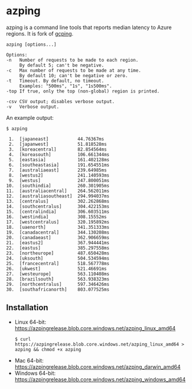 # azping

azping is a command line tools that reports median latency to
Azure regions. It is fork of [gcping](https://github.com/GoogleCloudPlatform/gcping).

```
azping [options...]

Options:
-n   Number of requests to be made to each region.
     By default 5; can't be negative.
-c   Max number of requests to be made at any time.
     By default 10; can't be negative or zero.
-t   Timeout. By default, no timeout.
     Examples: "500ms", "1s", "1s500ms".
-top If true, only the top (non-global) region is printed.

-csv CSV output; disables verbose output.
-v   Verbose output.
```

An example output:

```
$ azping

 1.  [japaneast]           44.76367ms
 2.  [japanwest]           51.818528ms
 3.  [koreacentral]        82.854564ms
 4.  [koreasouth]          106.661344ms
 5.  [eastasia]            161.402128ms
 6.  [southeastasia]       191.654551ms
 7.  [australiaeast]       239.64985ms
 8.  [westus2]             241.140593ms
 9.  [westus]              247.800051ms
10.  [southindia]          260.301905ms
11.  [australiacentral]    264.562011ms
12.  [australiasoutheast]  294.994037ms
13.  [centralus]           302.262868ms
14.  [southcentralus]      304.422153ms
15.  [centralindia]        306.603511ms
16.  [westindia]           308.15552ms
17.  [westcentralus]       320.195892ms
18.  [uaenorth]            341.351333ms
19.  [canadacentral]       344.130208ms
20.  [canadaeast]          362.906659ms
21.  [eastus2]             367.944441ms
22.  [eastus]              385.297558ms
23.  [northeurope]         487.650428ms
24.  [uksouth]             504.534594ms
25.  [francecentral]       518.567778ms
26.  [ukwest]              521.46691ms
27.  [westeurope]          563.110408ms
28.  [brazilsouth]         563.938323ms
29.  [northcentralus]      597.346426ms
30.  [southafricanorth]    803.077525ms
```

## Installation

* Linux 64-bit: https://azpingrelease.blob.core.windows.net/azping_linux_amd64
  ```
  $ curl https://azpingrelease.blob.core.windows.net/azping_linux_amd64 > azping && chmod +x azping
  ```
* Mac 64-bit: https://azpingrelease.blob.core.windows.net/azping_darwin_amd64
* Windows 64-bit: https://azpingrelease.blob.core.windows.net/azping_windows_amd64
